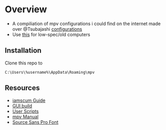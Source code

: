 # Overview
- A compiliation of mpv configurations i could find on the internet made over @Tsubajashi [configurations](https://github.com/Tsubajashi/mpv-settings)
- Use [this]([url](https://github.com/leonn22/mpv-settings/tree/low-spec)) for low-spec/old computers

## Installation
Clone this repo to
```
C:\Users\%username%\AppData\Roaming\mpv
```
## Resources
- [iamscum Guide](https://iamscum.wordpress.com/guides/videoplayback-guide/mpv-conf/)
- [GUI build](https://sourceforge.net/projects/mpv-player-windows/files/)
- [User Scripts](https://github.com/mpv-player/mpv/wiki/User-Scripts)
- [mpv Manual](https://mpv.io/manual/master/)
- [Source Sans Pro Font](https://fonts.google.com/specimen/Source+Sans+Pro)
